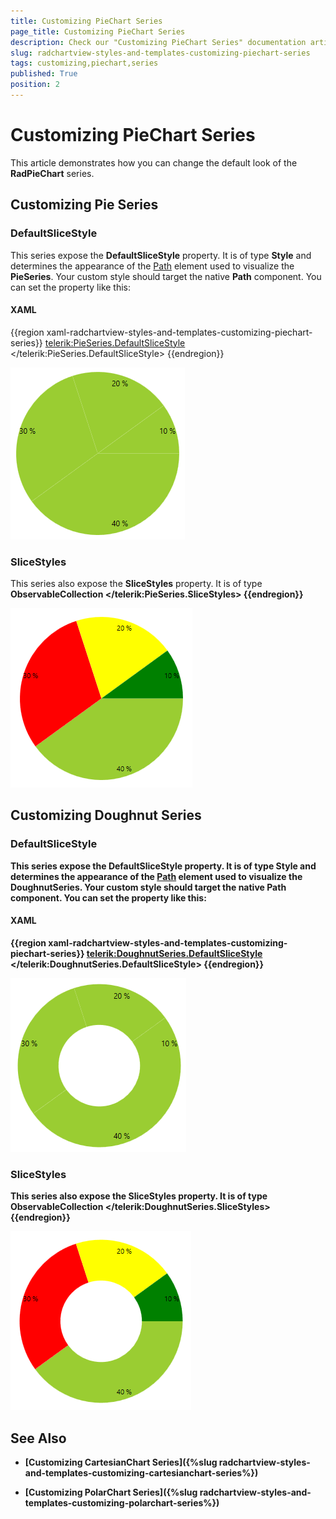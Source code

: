 ```yaml
---
title: Customizing PieChart Series
page_title: Customizing PieChart Series
description: Check our "Customizing PieChart Series" documentation article for the RadChartView WPF control.
slug: radchartview-styles-and-templates-customizing-piechart-series
tags: customizing,piechart,series
published: True
position: 2
---
```


# Customizing PieChart Series



This article demonstrates how you can change the default look of the __RadPieChart__ series.
      

## Customizing Pie Series

### DefaultSliceStyle

This series expose the __DefaultSliceStyle__ property. It is of type __Style__ and determines the appearance of the [Path](http://msdn.microsoft.com/en-us/library/system.windows.shapes.path(v=vs.110).aspx) element used to visualize the __PieSeries__. Your custom style should target the native __Path__ component. You can set the property like this:

#### __XAML__

{{region xaml-radchartview-styles-and-templates-customizing-piechart-series}}
    <telerik:PieSeries.DefaultSliceStyle>
      <Style TargetType="Path">
          <Setter Property="Fill" Value="YellowGreen"/>
      </Style>
    </telerik:PieSeries.DefaultSliceStyle>
{{endregion}}

![radchartview-styles-and-templates-Pie Series-defaultvisualstyle](images/radchartview-styles-and-templates-PieSeries-defaultvisualstyle.png)

### SliceStyles

This series also expose the __SliceStyles__ property. It is of type __ObservableCollection<Style>__ and gets or sets a collection of styles that will be consecutively applied on all slices of the __PieSeries__. This means that if you have more slices than Styles defined, the RadPieChart will repeatedly apply the collection so that the number of the applied styles equals the number of the slices. You can define the collection in XAML like this:
            
#### __XAML__

{{region xaml-radchartview-styles-and-templates-customizing-piechart-series}}	
    <telerik:PieSeries.SliceStyles>
        <Style TargetType="Path">
          <Setter Property="Fill" Value="YellowGreen"/>
        </Style>
        <Style TargetType="Path">
          <Setter Property="Fill" Value="Red"/>
        </Style>
        <Style TargetType="Path">
          <Setter Property="Fill" Value="Yellow"/>
        </Style>
        <Style TargetType="Path">
          <Setter Property="Fill" Value="Green"/>
        </Style>
    </telerik:PieSeries.SliceStyles>
{{endregion}}

![radchartview-styles-and-templates-Pie Series-Slice Styles](images/radchartview-styles-and-templates-PieSeries-SliceStyles.png)

## Customizing Doughnut Series

### DefaultSliceStyle

This series expose the __DefaultSliceStyle__ property. It is of type __Style__ and determines the appearance of the [Path](http://msdn.microsoft.com/en-us/library/system.windows.shapes.path(v=vs.110).aspx) element used to visualize the __DoughnutSeries__. Your custom style should target the native __Path__ component. You can set the property like this:
            
#### __XAML__

{{region xaml-radchartview-styles-and-templates-customizing-piechart-series}}
    <telerik:DoughnutSeries.DefaultSliceStyle>
      <Style TargetType="Path">
          <Setter Property="Fill" Value="YellowGreen"/>
      </Style>
    </telerik:DoughnutSeries.DefaultSliceStyle>
{{endregion}}

![radchartview-styles-and-templates-Doughnut Series-defaultvisualstyle](images/radchartview-styles-and-templates-DoughnutSeries-defaultvisualstyle.png)

### SliceStyles

This series also expose the __SliceStyles__ property. It is of type __ObservableCollection<Style>__ and gets or sets a collection of styles that will be consecutively applied on all slices of the __PieSeries__ This means that if you have more slices than Styles defined, the RadPieChart will repeatedly apply the collection so that the number of the applied styles equals the number of the slices. You can define it like this:
            
#### __XAML__

{{region xaml-radchartview-styles-and-templates-customizing-piechart-series}}
    <telerik:DoughnutSeries.SliceStyles>
      <Style TargetType="Path">
          <Setter Property="Fill" Value="YellowGreen"/>
      </Style>
      <Style TargetType="Path">
          <Setter Property="Fill" Value="Red"/>
      </Style>
      <Style TargetType="Path">
          <Setter Property="Fill" Value="Yellow"/>
      </Style>
      <Style TargetType="Path">
          <Setter Property="Fill" Value="Green"/>
      </Style>
    </telerik:DoughnutSeries.SliceStyles>
{{endregion}}

![radchartview-styles-and-templates-Doughnut Series-Slice Styles](images/radchartview-styles-and-templates-DoughnutSeries-SliceStyles.png)

## See Also

 * [Customizing CartesianChart Series]({%slug radchartview-styles-and-templates-customizing-cartesianchart-series%})

 * [Customizing PolarChart Series]({%slug radchartview-styles-and-templates-customizing-polarchart-series%})

